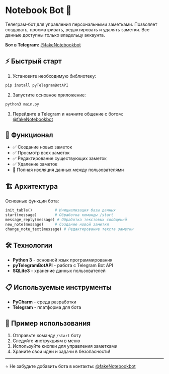 # Notebook Bot 🤖

Телеграм-бот для управления персональными заметками. Позволяет создавать, просматривать, редактировать и удалять заметки. Все данные доступны только владельцу аккаунта.

**Бот в Telegram:** [@fakeNotebookbot](https://t.me/fakeNotebookbot)

## ⚡ Быстрый старт

1. Установите необходимую библиотеку:
```bash
pip install pyTelegramBotAPI
```

2. Запустите основное приложение:
```bash
python3 main.py
```

3. Перейдите в Telegram и начните общение с ботом: [@fakeNotebookbot](https://t.me/fakeNotebookbot)

## 🚀 Функционал

- ✅ Создание новых заметок
- ✅ Просмотр всех заметок
- ✅ Редактирование существующих заметок  
- ✅ Удаление заметок
- 🔐 Полная изоляция данных между пользователями

## 🏗️ Архитектура

Основные функции бота:

```python
init_table()          # Инициализация базы данных
start(message)        # Обработка команды /start
message_reply(message) # Обработка текстовых сообщений
new_note(message)     # Создание новой заметки
change_note_text(message) # Редактирование текста заметки
```

## 🛠️ Технологии

- **Python 3** - основной язык программирования
- **pyTelegramBotAPI** - работа с Telegram Bot API
- **SQLite3** - хранение данных пользователей

## 📋 Используемые инструменты

- **PyCharm** - среда разработки
- **Telegram** - платформа для бота

## 📝 Пример использования

1. Отправьте команду `/start` боту
2. Следуйте инструкциям в меню
3. Используйте кнопки для управления заметками
4. Храните свои идеи и задачи в безопасности!

---

⭐ Не забудьте добавить бота в контакты: [@fakeNotebookbot](https://t.me/fakeNotebookbot)
```

